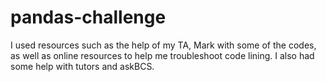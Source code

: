 # pandas-challenge
I used resources such as the help of my TA, Mark with some of the codes, as well as online resources to help me troubleshoot code lining. I also had some help with tutors and askBCS. 
